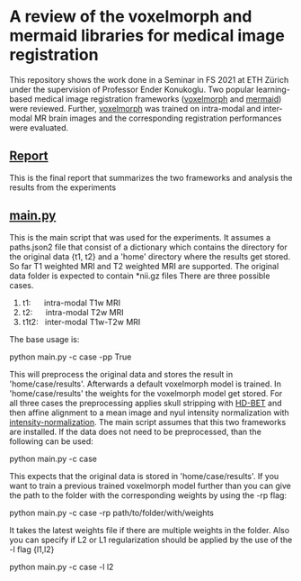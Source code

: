 # A review of the voxelmorph and mermaid libraries for medical image registration

This repository shows the work done in a Seminar in FS 2021 at ETH Zürich under the supervision of Professor Ender Konukoglu.
Two popular learning-based medical image registration frameworks ([voxelmorph](https://github.com/voxelmorph/voxelmorph)
and [mermaid](https://github.com/uncbiag/registration)) were reviewed. Further, [voxelmorph](https://github.com/voxelmorph/voxelmorph)
was trained on intra-modal and inter-modal MR brain images and the corresponding registration performances were evaluated.

## [Report](report.pdf)

This is the final report that summarizes the two frameworks and analysis the results from the experiments

## [main.py](main.py)

This is the main script that was used for the experiments. It assumes a paths.json2 file that consist of a dictionary
which contains the directory for the original data {t1, t2} and a 'home' directory where the results get stored. 
So far T1 weighted MRI and T2 weighted MRI are supported. The original data folder is expected to contain *nii.gz files
There are three possible cases.

1. t1: &nbsp;&nbsp;&nbsp;&nbsp;  intra-modal T1w MRI
2. t2:  &nbsp;&nbsp;&nbsp;&nbsp; intra-modal T2w MRI
3. t1t2: &nbsp; inter-modal T1w-T2w MRI

The base usage is:

python main.py -c case -pp True

This will preprocess the original data and stores the result in 'home/case/results'. Afterwards a default voxelmorph model is
trained. In 'home/case/results' the weights for the voxelmorph model get stored. For all three cases the preprocessing applies
skull stripping with [HD-BET](https://github.com/MIC-DKFZ/HD-BET) and then affine alignment to a mean image and nyul intensity
normalization with [intensity-normalization](https://github.com/jcreinhold/intensity-normalization). The main script
assumes that this two frameworks are installed. If the data does not need to be preprocessed,
than the following can be used:

python main.py -c case 

This expects that the original data is stored in 'home/case/results'. If you want to train a previous trained
voxelmorph model further than you can give the path to the folder with the corresponding weights by using the -rp flag:

python main.py -c case -rp path/to/folder/with/weights

It takes the latest weights file if there are multiple weights in the folder. Also you can specify if L2 or L1 regularization
should be applied by the use of the -l flag {l1,l2}

python main.py -c case -l l2

